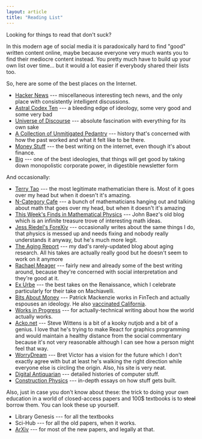 ```yaml
---
layout: article
title: "Reading List"
---
```


Looking for things to read that don't suck?


In this modern age of social media it is paradoxically hard to find "good" written content online, maybe because everyone very much wants you to find their mediocre content instead. You pretty much have to build up your own list over time... but it would a lot easier if everybody shared their lists too.

So, here are some of the best places on the Internet.

* [Hacker News](https://news.ycombinator.com/) --- miscellaneous interesting tech news, and the only place with consistently intelligent discussions.
* [Astral Codex Ten](https://www.astralcodexten.com/) --- a bleeding edge of ideology, some very good and some very bad
* [Universe of Discourse](https://blog.plover.com/) --- absolute fascination with everything for its own sake
* [A Collection of Unmitigated Pedantry](https://acoup.blog/) --- history that's concerned with how the past worked and what it felt like to be there.
* [Money Stuff](https://www.bloomberg.com/opinion/articles/2023-10-05/ftx-might-have-found-some-money?srnd=undefined) --- the best writing on the internet, even though it's about finance.
* [Big](https://www.thebignewsletter.com/) --- one of the best ideologies, that things will get good by taking down monopolistic corporate power, in digestible newsletter form

And occasionally:
* [Terry Tao](https://terrytao.wordpress.com/) --- the most legitimate mathematician there is. Most of it goes over my head but when it doesn't it's amazing.
* [N-Category Cafe](https://golem.ph.utexas.edu/category/) --- a bunch of mathematicians hanging out and talking about math that goes over my head, but when it doesn't it's amazing
* [This Week's Finds in Mathematical Physics](https://math.ucr.edu/home/baez/TWF.html) --- John Baez's old blog which is an infinite treasure trove of interesting math ideas.
* [Jess Riedel's ForeXiv](https://blog.jessriedel.com/) --- occasionally writes about the same things I do, that physics is messed up and needs fixing and nobody really understands it anyway, but he's much more legit.
* [The Aging Report](https://agingreport.wordpress.com/author/skritchevsky/) --- my dad's rarely-updated blog about aging research. All his takes are actually really good but he doesn't seem to work on it anymore
* [Rachael Meager](https://rachaelmeager.substack.com/) --- fairly new and already some of the best writing around, because they're concerned with social interpretation and they're good at it.
* [Ex Urbe](https://www.exurbe.com/machiavelli-s-p-q-f/) --- the best takes on the Renaissance, which I celebrate particularly for their take on Machiavelli.
* [Bits About Money](https://www.bitsaboutmoney.com/archive/a-review-of-number-go-up-on-crypto-shenanigans/) --- Patrick Mackenzie works in FinTech and actually espouses an ideology. He also [vaccinated California](https://worksinprogress.co/issue/the-story-of-vaccinateca).
* [Works in Progress](https://www.worksinprogress.news) --- for actually-technical writing about how the world actually works.
* [Acko.net](https://acko.net/) --- Steve Wittens is a bit of a kooky nutjob and a bit of a genius. I love that he's trying to make React for graphics programming and would maintain a healthy distance from the social commentary because it's not very reasonable although I can see how a person might feel that way.
* [WorryDream](http://worrydream.com/) --- Bret Victor has a vision for the future which I don't exactly agree with but at least he's walking the right direction while everyone else is circling the origin. Also, his site is very neat.
* [Digital Antiquarian](https://www.filfre.net/) --- detailed histories of computer stuff.
* [Construction Physics](https://www.construction-physics.com/) --- in-depth essays on how stuff gets built.

Also, just in case you don't know about these: the trick to doing your own education in a world of closed-access papers and 100$ textbooks is to ~~steal~~ borrow them. You can look these up yourself.
* Library Genesis --- for all the textbooks
* Sci-Hub --- for all the old papers, when it works.
* [ArXiv](https://arxiv.org/) --- for most of the new papers, and legally at that.